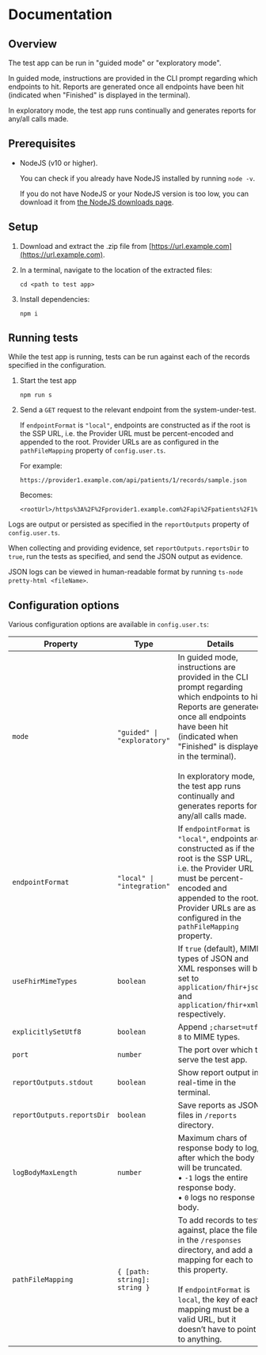 # Documentation

## Overview

The test app can be run in "guided mode" or "exploratory mode".

In guided mode, instructions are provided in the CLI prompt regarding which endpoints to hit. Reports are generated once all endpoints have been hit (indicated when "Finished" is displayed in the terminal). <!-- TODO -->

In exploratory mode, the test app runs continually and generates reports for any/all calls made.


## Prerequisites

*   NodeJS (v10 <!-- TODO --> or higher).

    You can check if you already have NodeJS installed by running `node -v`.

    If you do not have NodeJS or your NodeJS version is too low, you can download it from [the NodeJS downloads page](https://nodejs.org/en/download/).
    
    <!-- The required dependencies for running the test will be installed as part of the test execution. If the dependencies are already installed, this step will be skipped. -->


## Setup

1.  Download and extract the .zip file from [https://url.example.com](https://url.example.com). <!-- TODO -->

2.  In a terminal, navigate to the location of the extracted files:

    ```
    cd <path to test app>
    ```

3.  Install dependencies: <!-- TODO - auto-install at runtime _iff_ not already installed - see prrta -->

    ```
    npm i
    ```


## Running tests

While the test app is running, tests can be run against each of the records specified in the configuration.

1.  Start the test app

    ```
    npm run s
    ```

2.  Send a `GET` request to the relevant endpoint from the system-under-test.
    
    If `endpointFormat` is `"local"`, endpoints are constructed as if the root is the SSP URL, i.e. the Provider URL must be percent-encoded and appended to the root. Provider URLs are as configured in the `pathFileMapping` property of `config.user.ts`.

    For example:

    ```
    https://provider1.example.com/api/patients/1/records/sample.json
    ```
    Becomes:

    <pre><code><span id="urlOrigin">&lt;rootUrl&gt;</span>/https%3A%2F%2Fprovider1.example.com%2Fapi%2Fpatients%2F1%2Frecords%2Fsample.json</code></pre>

Logs are output or persisted as specified in the `reportOutputs` property of `config.user.ts`.

When collecting and providing evidence, set `reportOutputs.reportsDir` to `true`, run the tests as specified, and send the JSON output as evidence.

JSON logs can be viewed in human-readable format by running `ts-node pretty-html <fileName>`. <!-- TODO -->

<!-- <div class="message is-warning">
<div class="message-body" markdown="1">
**Note**: [note]
</div>
</div> -->

<!-- <div class="notice" markdown="1">

abc

</div> -->

## Configuration options

Various configuration options are available in `config.user.ts`:

Property                   | Type                         | Details
------------------         | ---------------------------  | ------------------------------
`mode`                     | `"guided" \| "exploratory"`  | In guided mode, instructions are provided in the CLI prompt regarding which endpoints to hit. Reports are generated once all endpoints have been hit (indicated when "Finished" is displayed in the terminal).<br><br>In exploratory mode, the test app runs continually and generates reports for any/all calls made.
`endpointFormat`           |  `"local" \| "integration"`  | If `endpointFormat` is `"local"`, endpoints are constructed as if the root is the SSP URL, i.e. the Provider URL must be percent-encoded and appended to the root. Provider URLs are as configured in the `pathFileMapping` property.
`useFhirMimeTypes`         | `boolean`                    | If `true` (default), MIME types of JSON and XML responses will be set to `application/fhir+json` and `application/fhir+xml` respectively.
`explicitlySetUtf8`        | `boolean`                    | Append `;charset=utf-8` to MIME types.
`port`                     | `number`                     | The port over which to serve the test app.
`reportOutputs.stdout`     | `boolean`                    | Show report output in real-time in the terminal.
`reportOutputs.reportsDir` | `boolean`                    | Save reports as JSON files in `/reports` directory.
`logBodyMaxLength`         | `number`                     | Maximum chars of response body to log, after which the body will be truncated.<br>• `-1` logs the entire response body.<br>• `0` logs no response body.
`pathFileMapping`          | `{ [path: string]: string }` | To add records to test against, place the files in the `/responses` directory, and add a mapping for each to this property.<br><br>If `endpointFormat` is `local`, the key of each mapping must be a valid URL, but it doesn&rsquo;t have to point to anything.
